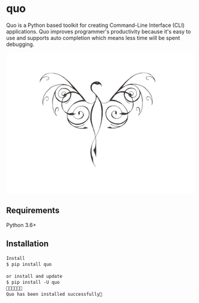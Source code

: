 # quo
Quo is a Python based toolkit for creating Command-Line Interface (CLI) applications. Quo improves programmer's productivity because it's easy to use and supports auto completion which means less time will be spent debugging.

[![Quo](pics/quo.png)](https://github.com/chouette254) 

## Requirements

Python 3.6+

## Installation

<div class="termy">

```console
Install
$ pip install quo

or install and update
$ pip install -U quo
🔸🔸🔸🔸🔸💯 
Quo has been installed successfully🎉 
```

</div>
